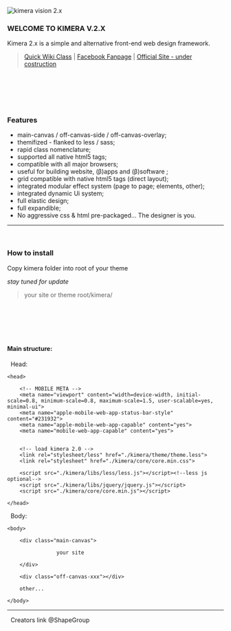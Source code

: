 ![kimera vision 2.x](https://scontent-mxp1-1.xx.fbcdn.net/v/t1.0-9/36825349_2069181723323623_5071070102590324736_n.jpg?_nc_cat=0&oh=9c1c788180afba5b8c9ef605aad18c45&oe=5BD4F408)

### WELCOME TO KIMERA V.2.X

Kimera 2.x is a simple and alternative front-end web design framework.


> [Quick Wiki Class](https://github.com/ShapeGroup/Kimera-css-framework-2.X/wiki/wiki-classes "Quick Wiki Class") | 
> [Facebook Fanpage](https://www.facebook.com/KimeraFramework/ "fanpage") | 
> [Official Site - under costruction](xxx "Official Website")

&nbsp;
---
&nbsp;
### Features

- main-canvas / off-canvas-side / off-canvas-overlay;
- themifized - flanked to less / sass;
- rapid class nomenclature;
- supported all native html5 tags;
- compatible with all major browsers;
- useful for building website, (β)apps and (β)software ;
- grid compatible with native html5 tags (direct layout);
- integrated modular effect system (page to page; elements, other);
- integrated dynamic Ui system;
- full elastic design;
- full expandible;
- No aggressive css & html pre-packaged...
The designer is you.
&nbsp;
---
&nbsp;
### How to install

Copy kimera folder into root of your theme

_stay tuned for update_
> your site or theme root/kimera/

&nbsp;
---
&nbsp;
#### Main structure:
&nbsp;
Head:
	
	<head>

		<!-- MOBILE META -->
		<meta name="viewport" content="width=device-width, initial-scale=0.8, minimum-scale=0.8, maximum-scale=1.5, user-scalable=yes, minimal-ui">
		<meta name="apple-mobile-web-app-status-bar-style" content="#231932">
		<meta name="apple-mobile-web-app-capable" content="yes">
		<meta name="mobile-web-app-capable" content="yes">


		<!-- load kimera 2.0 -->
		<link rel="stylesheet/less" href="./kimera/theme/theme.less">
		<link rel="stylesheet" href="./kimera/core/core.min.css">

		<script src="./kimera/libs/less/less.js"></script><!--less js optional-->
		<script src="./kimera/libs/jquery/jquery.js"></script>
		<script src="./kimera/core/core.min.js"></script>

	</head>
&nbsp;
Body:
	
	<body>

		<div class="main-canvas">

					your site

		</div>

		<div class="off-canvas-xxx"></div>

		other...

	</body>

---
&nbsp;
Creators link @ShapeGroup
